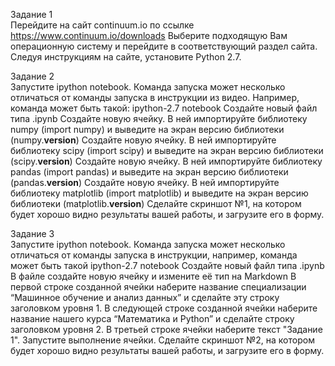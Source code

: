 Задание 1  
Перейдите на сайт continuum.io по ссылке https://www.continuum.io/downloads
Выберите подходящую Вам операционную систему и перейдите в соответствующий раздел сайта.
Следуя инструкциям на сайте, установите Python 2.7.


Задание 2  
Запустите ipython notebook. Команда запуска может несколько отличаться от команды запуска в инструкции из видео. Например, команда может быть такой: ipython-2.7 notebook
Создайте новый файл типа .ipynb
Создайте новую ячейку. В ней импортируйте библиотеку numpy (import numpy) и выведите на экран версию библиотеки (numpy.__version__)
Создайте новую ячейку. В ней импортируйте библиотеку scipy (import scipy) и выведите на экран версию библиотеки (scipy.__version__)
Создайте новую ячейку. В ней импортируйте библиотеку pandas (import pandas) и выведите на экран версию библиотеки (pandas.__version__)
Создайте новую ячейку. В ней импортируйте библиотеку matplotlib (import matplotlib) и выведите на экран версию библиотеки (matplotlib.__version__)
Сделайте скриншот №1, на котором будет хорошо видно результаты вашей работы, и загрузите его в форму.

Задание 3  
Запустите ipython notebook. Команда запуска может несколько отличаться от команды запуска в инструкции, например, команда может быть такой ipython-2.7 notebook
Создайте новый файл типа .ipynb
В файле создайте новую ячейку и измените её тип на Markdown
В первой строке созданной ячейки наберите название специализации “Машинное обучение и анализ данных” и сделайте эту строку заголовком уровня 1.
В следующей строке созданной ячейки наберите название нашего курса “Математика и Python” и сделайте строку заголовком уровня 2.
В третьей строке ячейки наберите текст "Задание 1".
Запустите выполнение ячейки.
Сделайте скриншот №2, на котором будет хорошо видно результаты вашей работы, и загрузите его в форму.
